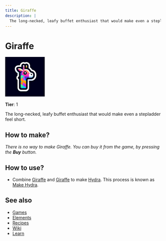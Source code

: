 ```yaml
---
title: Giraffe
description: |
  The long-necked, leafy buffet enthusiast that would make even a stepladder feel short.
---
```

# Giraffe

![](../images/item.giraffe.png)

**Tier**: 1

The long-necked, leafy buffet enthusiast that would make even a stepladder feel short.

## How to make?

_There is no way to make Giraffe. You can buy it from the game, by pressing the **Buy** button._

## How to use?

* Combine [Giraffe](/wiki/elements/giraffe) and [Giraffe](/wiki/elements/giraffe) to make [Hydra](/wiki/elements/hydra). This process is known as [Make Hydra](/wiki/recipes/make-hydra).

## See also

* [Games](/wiki/games)
* [Elements](/wiki/elements)
* [Recipes](/wiki/recipes)
* [Wiki](/wiki/index)
* [Learn](/learn/index)